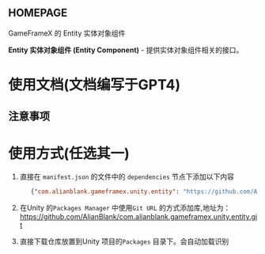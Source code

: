 ﻿## HOMEPAGE

GameFrameX 的 Entity 实体对象组件

**Entity 实体对象组件 (Entity Component)** - 提供实体对象组件相关的接口。

# 使用文档(文档编写于GPT4)

## 注意事项

# 使用方式(任选其一)

1. 直接在 `manifest.json` 的文件中的 `dependencies` 节点下添加以下内容
   ```json
      {"com.alianblank.gameframex.unity.entity": "https://github.com/AlianBlank/com.alianblank.gameframex.unity.entity.git"}
    ```
2. 在Unity 的`Packages Manager` 中使用`Git URL` 的方式添加库,地址为：https://github.com/AlianBlank/com.alianblank.gameframex.unity.entity.git

3. 直接下载仓库放置到Unity 项目的`Packages` 目录下。会自动加载识别